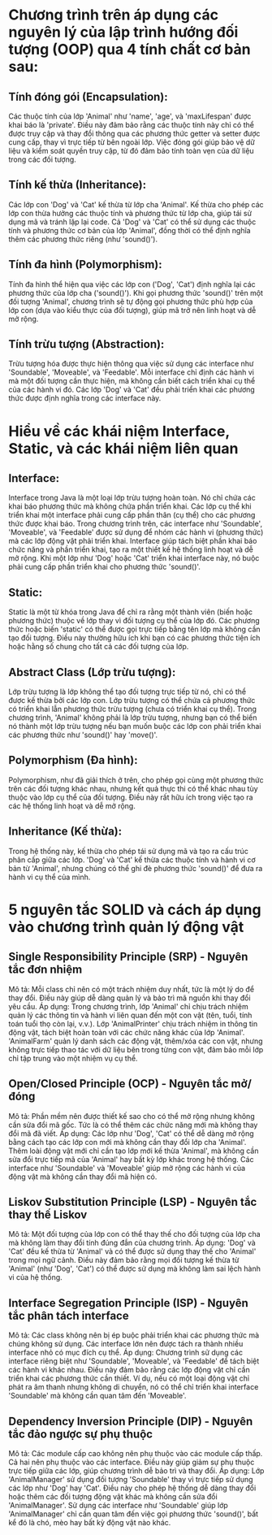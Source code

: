 # Chương trình trên áp dụng các nguyên lý của lập trình hướng đối tượng (OOP) qua 4 tính chất cơ bản sau:

## Tính đóng gói (Encapsulation):

Các thuộc tính của lớp 'Animal' như 'name', 'age', và 'maxLifespan' được khai báo là 'private'. Điều này đảm bảo rằng các thuộc tính này chỉ có thể được truy cập và thay đổi thông qua các phương thức getter và setter được cung cấp, thay vì trực tiếp từ bên ngoài lớp. Việc đóng gói giúp bảo vệ dữ liệu và kiểm soát quyền truy cập, từ đó đảm bảo tính toàn vẹn của dữ liệu trong các đối tượng.

## Tính kế thừa (Inheritance):

Các lớp con 'Dog' và 'Cat' kế thừa từ lớp cha 'Animal'. Kế thừa cho phép các lớp con thừa hưởng các thuộc tính và phương thức từ lớp cha, giúp tái sử dụng mã và tránh lặp lại code. Cả 'Dog' và 'Cat' có thể sử dụng các thuộc tính và phương thức cơ bản của lớp 'Animal', đồng thời có thể định nghĩa thêm các phương thức riêng (như 'sound()').

## Tính đa hình (Polymorphism):

Tính đa hình thể hiện qua việc các lớp con ('Dog', 'Cat') định nghĩa lại các phương thức của lớp cha ('sound()'). Khi gọi phương thức 'sound()' trên một đối tượng 'Animal', chương trình sẽ tự động gọi phương thức phù hợp của lớp con (dựa vào kiểu thực của đối tượng), giúp mã trở nên linh hoạt và dễ mở rộng.

## Tính trừu tượng (Abstraction):

Trừu tượng hóa được thực hiện thông qua việc sử dụng các interface như 'Soundable', 'Moveable', và 'Feedable'. Mỗi interface chỉ định các hành vi mà một đối tượng cần thực hiện, mà không cần biết cách triển khai cụ thể của các hành vi đó. Các lớp 'Dog' và 'Cat' đều phải triển khai các phương thức được định nghĩa trong các interface này.

# Hiểu về các khái niệm Interface, Static, và các khái niệm liên quan

## Interface:

Interface trong Java là một loại lớp trừu tượng hoàn toàn. Nó chỉ chứa các khai báo phương thức mà không chứa phần triển khai. Các lớp cụ thể khi triển khai một interface phải cung cấp phần thân (cụ thể) cho các phương thức được khai báo.
Trong chương trình trên, các interface như 'Soundable', 'Moveable', và 'Feedable' được sử dụng để nhóm các hành vi (phương thức) mà các lớp động vật phải triển khai. Interface giúp tách biệt phần khai báo chức năng và phần triển khai, tạo ra một thiết kế hệ thống linh hoạt và dễ mở rộng.
Khi một lớp như 'Dog' hoặc 'Cat' triển khai interface này, nó buộc phải cung cấp phần triển khai cho phương thức 'sound()'.

## Static:

Static là một từ khóa trong Java để chỉ ra rằng một thành viên (biến hoặc phương thức) thuộc về lớp thay vì đối tượng cụ thể của lớp đó.
Các phương thức hoặc biến 'static' có thể được gọi trực tiếp bằng tên lớp mà không cần tạo đối tượng. Điều này thường hữu ích khi bạn có các phương thức tiện ích hoặc hằng số chung cho tất cả các đối tượng của lớp.

## Abstract Class (Lớp trừu tượng):

Lớp trừu tượng là lớp không thể tạo đối tượng trực tiếp từ nó, chỉ có thể được kế thừa bởi các lớp con. Lớp trừu tượng có thể chứa cả phương thức có triển khai lẫn phương thức trừu tượng (chưa có triển khai cụ thể).
Trong chương trình, 'Animal' không phải là lớp trừu tượng, nhưng bạn có thể biến nó thành một lớp trừu tượng nếu bạn muốn buộc các lớp con phải triển khai các phương thức như 'sound()' hay 'move()'.

## Polymorphism (Đa hình):

Polymorphism, như đã giải thích ở trên, cho phép gọi cùng một phương thức trên các đối tượng khác nhau, nhưng kết quả thực thi có thể khác nhau tùy thuộc vào lớp cụ thể của đối tượng. Điều này rất hữu ích trong việc tạo ra các hệ thống linh hoạt và dễ mở rộng.

## Inheritance (Kế thừa):

Trong hệ thống này, kế thừa cho phép tái sử dụng mã và tạo ra cấu trúc phân cấp giữa các lớp. 'Dog' và 'Cat' kế thừa các thuộc tính và hành vi cơ bản từ 'Animal', nhưng chúng có thể ghi đè phương thức 'sound()' để đưa ra hành vi cụ thể của mình.

# 5 nguyên tắc SOLID và cách áp dụng vào chương trình quản lý động vật

## Single Responsibility Principle (SRP) - Nguyên tắc đơn nhiệm

Mô tả: Mỗi class chỉ nên có một trách nhiệm duy nhất, tức là một lý do để thay đổi. Điều này giúp dễ dàng quản lý và bảo trì mã nguồn khi thay đổi yêu cầu.
Áp dụng:
Trong chương trình, lớp 'Animal' chỉ chịu trách nhiệm quản lý các thông tin và hành vi liên quan đến một con vật (tên, tuổi, tính toán tuổi thọ còn lại, v.v.).
Lớp 'AnimalPrinter' chịu trách nhiệm in thông tin động vật, tách biệt hoàn toàn với các chức năng khác của lớp 'Animal'.
'AnimalFarm' quản lý danh sách các động vật, thêm/xóa các con vật, nhưng không trực tiếp thao tác với dữ liệu bên trong từng con vật, đảm bảo mỗi lớp chỉ tập trung vào một nhiệm vụ cụ thể.

## Open/Closed Principle (OCP) - Nguyên tắc mở/đóng

Mô tả: Phần mềm nên được thiết kế sao cho có thể mở rộng nhưng không cần sửa đổi mã gốc. Tức là có thể thêm các chức năng mới mà không thay đổi mã đã viết.
Áp dụng:
Các lớp như 'Dog', 'Cat' có thể dễ dàng mở rộng bằng cách tạo các lớp con mới mà không cần thay đổi lớp cha 'Animal'.
Thêm loài động vật mới chỉ cần tạo lớp mới kế thừa 'Animal', mà không cần sửa đổi trực tiếp mã của 'Animal' hay bất kỳ lớp khác trong hệ thống.
Các interface như 'Soundable' và 'Moveable' giúp mở rộng các hành vi của động vật mà không cần thay đổi mã hiện có.

## Liskov Substitution Principle (LSP) - Nguyên tắc thay thế Liskov

Mô tả: Một đối tượng của lớp con có thể thay thế cho đối tượng của lớp cha mà không làm thay đổi tính đúng đắn của chương trình.
Áp dụng:
'Dog' và 'Cat' đều kế thừa từ 'Animal' và có thể được sử dụng thay thế cho 'Animal' trong mọi ngữ cảnh.
Điều này đảm bảo rằng mọi đối tượng kế thừa từ 'Animal' (như 'Dog', 'Cat') có thể được sử dụng mà không làm sai lệch hành vi của hệ thống.

## Interface Segregation Principle (ISP) - Nguyên tắc phân tách interface

Mô tả: Các class không nên bị ép buộc phải triển khai các phương thức mà chúng không sử dụng. Các interface lớn nên được tách ra thành nhiều interface nhỏ có mục đích cụ thể.
Áp dụng:
Chương trình sử dụng các interface riêng biệt như 'Soundable', 'Moveable', và 'Feedable' để tách biệt các hành vi khác nhau. Điều này đảm bảo rằng các lớp động vật chỉ cần triển khai các phương thức cần thiết.
Ví dụ, nếu có một loại động vật chỉ phát ra âm thanh nhưng không di chuyển, nó có thể chỉ triển khai interface 'Soundable' mà không cần quan tâm đến 'Moveable'.

## Dependency Inversion Principle (DIP) - Nguyên tắc đảo ngược sự phụ thuộc

Mô tả: Các module cấp cao không nên phụ thuộc vào các module cấp thấp. Cả hai nên phụ thuộc vào các interface. Điều này giúp giảm sự phụ thuộc trực tiếp giữa các lớp, giúp chương trình dễ bảo trì và thay đổi.
Áp dụng:
Lớp 'AnimalManager' sử dụng đối tượng 'Soundable' thay vì trực tiếp sử dụng các lớp như 'Dog' hay 'Cat'. Điều này cho phép hệ thống dễ dàng thay đổi hoặc thêm các đối tượng động vật khác mà không cần sửa đổi 'AnimalManager'.
Sử dụng các interface như 'Soundable' giúp lớp 'AnimalManager' chỉ cần quan tâm đến việc gọi phương thức 'sound()', bất kể đó là chó, mèo hay bất kỳ động vật nào khác.
